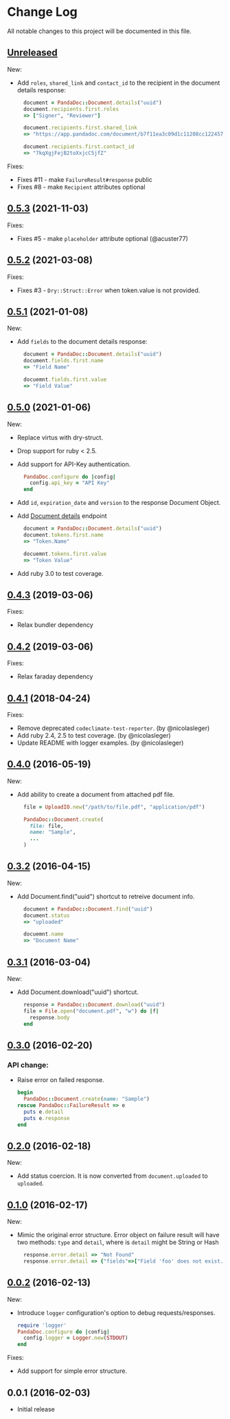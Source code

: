 # Change Log

All notable changes to this project will be documented in this file.

## [Unreleased]

New:

- Add `roles`, `shared_link` and `contact_id` to the recipient in the document details response:
  ```ruby
    document = PandaDoc::Document.details("uuid")
    document.recipients.first.roles
    => ["Signer", "Reviewer"]

    document.recipients.first.shared_link
    => "https://app.pandadoc.com/document/b7f11ea3c09d1c11208cc122457d4f3a2829d364"

    document.recipients.first.contact_id
    => "7kqXgjFejB2toXxjcC5jfZ"
  ```

Fixes:

- Fixes #11 - make `FailureResult#response` public
- Fixes #8 - make `Recipient` attributes optional

## [0.5.3][] (2021-11-03)

Fixes:

- Fixes #5 - make `placeholder` attribute optional (@acuster77)

## [0.5.2][] (2021-03-08)

Fixes:

- Fixes #3 - `Dry::Struct::Error` when token.value is not provided.

## [0.5.1][] (2021-01-08)

New:

- Add `fields` to the document details response:
  ```ruby
    document = PandaDoc::Document.details("uuid")
    document.fields.first.name
    => "Field Name"

    docuemnt.fields.first.value
    => "Field Value"
  ```

## [0.5.0][] (2021-01-06)

New:

- Replace virtus with dry-struct.
- Drop support for ruby < 2.5.
- Add support for API-Key authentication.
  ```ruby
    PandaDoc.configure do |config|
      config.api_key = "API Key"
    end
  ```

- Add `id`, `expiration_date` and `version` to the response Document Object.
- Add [Document details](https://developers.pandadoc.com/reference#document-details) endpoint
  ```ruby
    document = PandaDoc::Document.details("uuid")
    document.tokens.first.name
    => "Token.Name"

    docuemnt.tokens.first.value
    => "Token Value"
  ```

- Add ruby 3.0 to test coverage.

## [0.4.3][] (2019-03-06)

Fixes:

- Relax bundler dependency

## [0.4.2][] (2019-03-06)

Fixes:

- Relax faraday dependency

## [0.4.1][] (2018-04-24)

Fixes:

- Remove deprecated `codeclimate-test-reporter`. (by @nicolasleger)
- Add ruby 2.4, 2.5 to test coverage. (by @nicolasleger)
- Update README with logger examples. (by @nicolasleger)

## [0.4.0][] (2016-05-19)

New:

- Add ability to create a document from attached pdf file.

  ```ruby
    file = UploadIO.new("/path/to/file.pdf", "application/pdf")

    PandaDoc::Document.create(
      file: file,
      name: "Sample",
      ...
    )
  ```

## [0.3.2][] (2016-04-15)

New:

- Add Document.find("uuid") shortcut to retreive document info.

  ```ruby
    document = PandaDoc::Document.find("uuid")
    document.status
    => "uploaded"

    docuemnt.name
    => "Document Name"
  ```

## [0.3.1][] (2016-03-04)

New:

- Add Document.download("uuid") shortcut.

  ```ruby
    response = PandaDoc::Document.download("uuid")
    file = File.open("document.pdf", "w") do |f|
      response.body
    end
  ```

## [0.3.0][] (2016-02-20)

### API change:

- Raise error on failed response.

  ```ruby
  begin
    PandaDoc::Document.create(name: "Sample")
  rescue PandaDoc::FailureResult => e
    puts e.detail
    puts e.response
  end
  ```

## [0.2.0][] (2016-02-18)

New:

- Add status coercion. It is now converted from `document.uploaded` to `uploaded`.

## [0.1.0][] (2016-02-17)

New:

- Mimic the original error structure. Error object on failure result will have
  two methods: `type` and `detail`, where is `detail` might be String or Hash

  ```ruby
    response.error.detail => "Not Found"
    response.error.detail => {"fields"=>["Field 'foo' does not exist."]}
  ```


## [0.0.2][] (2016-02-13)

New:

- Introduce `logger` configuration's option to debug requests/responses.

  ```ruby
  require 'logger'
  PandaDoc.configure do |config|
    config.logger = Logger.new(STDOUT)
  end
  ```

Fixes:

- Add support for simple error structure.

## 0.0.1 (2016-02-03)

- Initial release

[Unreleased]: https://github.com/opti/panda_doc/compare/v0.5.3...HEAD
[0.5.3]: https://github.com/opti/panda_doc/compare/v0.5.2...v0.5.3
[0.5.2]: https://github.com/opti/panda_doc/compare/v0.5.1...v0.5.2
[0.5.1]: https://github.com/opti/panda_doc/compare/v0.5.0...v0.5.1
[0.5.0]: https://github.com/opti/panda_doc/compare/v0.4.3...v0.5.0
[0.4.3]: https://github.com/opti/panda_doc/compare/v0.4.2...v0.4.3
[0.4.2]: https://github.com/opti/panda_doc/compare/v0.4.1...v0.4.2
[0.4.1]: https://github.com/opti/panda_doc/compare/v0.4.0...v0.4.1
[0.4.0]: https://github.com/opti/panda_doc/compare/v0.3.2...v0.4.0
[0.3.2]: https://github.com/opti/panda_doc/compare/v0.3.1...v0.3.2
[0.3.1]: https://github.com/opti/panda_doc/compare/v0.3.0...v0.3.1
[0.3.0]: https://github.com/opti/panda_doc/compare/v0.2.0...v0.3.0
[0.2.0]: https://github.com/opti/panda_doc/compare/v0.1.0...v0.2.0
[0.1.0]: https://github.com/opti/panda_doc/compare/v0.0.2...v0.1.0
[0.0.2]: https://github.com/opti/panda_doc/compare/v0.0.1...v0.0.2

